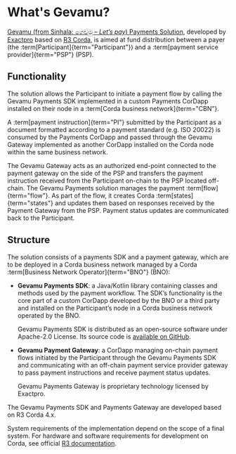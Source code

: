 # What's Gevamu?

[Gevamu (from Sinhala: ගෙවමු – *Let’s pay*) Payments Solution](https://gevamu.com/), developed by [Exactpro](https://exactpro.com/) based on [R3 Corda](https://www.r3.com/products/corda/), is aimed at fund distribution between a payer (the :term[Participant]{term="Participant"}) and a :term[payment service provider]{term="PSP"} (PSP). 

## Functionality

The solution allows the Participant to initiate a payment flow by calling the Gevamu Payments SDK implemented in a custom Payments CorDapp installed on their node in a :term[Corda business network]{term="CBN"}. 

A :term[payment instruction]{term="PI"} submitted by the Participant as a document formatted according to a payment standard (e.g. ISO 20022) is consumed by the Payments CorDapp and passed through the Gevamu Gateway implemented as another CorDapp installed on the Corda node within the same business network. 

The Gevamu Gateway acts as an authorized end-point connected to the payment gateway on the side of the PSP and transfers the payment instruction received from the Participant on-chain to the PSP located off-chain. The Gevamu Payments solution manages the payment :term[flow]{term="flow"}. As part of the flow, it creates Corda :term[states]{term="states"} and updates them based on responses received by the Payment Gateway from the PSP. Payment status updates are communicated back to the Participant.

## Structure

The solution consists of a payments SDK and a payment gateway, which are to be deployed in a Corda business network managed by a Corda :term[Business Network Operator]{term="BNO"} (BNO):

- **Gevamu  Payments SDK**: a Java/Kotlin library containing classes and methods used by the payment workflow. The SDK’s functionality is the core part of a custom CorDapp developed by the BNO or a third party and installed on the Participant’s node in a Corda business network operated by the BNO.  
    
    Gevamu Payments SDK is distributed as an open-source software under Apache-2.0 License. Its source code is [available on GitHub](https://github.com/gevamu/corda-payments-sdk). <!-- Binaries are to be published in a Central Maven Repository. --> 

- **Gevamu Payment Gateway**: a CorDapp managing on-chain payment flows initiated by the Participant through the Gevamu Payments SDK and communicating with an off-chain payment service provider gateway to pass payment instructions and receive payment status updates.  
    
    Gevamu Payments Gateway is proprietary technology licensed by Exactpro.

The Gevamu Payments SDK and Payments Gateway are developed based on R3 Corda 4.x. 

System requirements of the implementation depend on the scope of a final system. 
For hardware and software requirements for development on Corda, see official [R3 documentation](https://docs.r3.com/en/platform/corda/4.8/open-source/getting-set-up.html).

